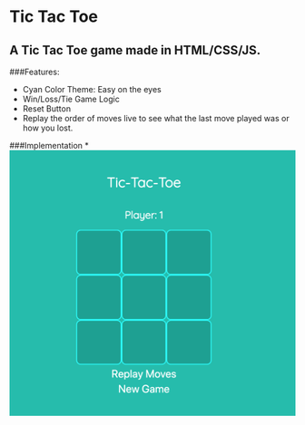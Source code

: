 # Tic Tac Toe
## A Tic Tac Toe game made in HTML/CSS/JS.

###Features:
* Cyan Color Theme: Easy on the eyes
* Win/Loss/Tie Game Logic
* Reset Button
* Replay the order of moves live to see what the last move played was or how you lost.

###Implementation 
*![alt text](images/Tic-Tac-Toe.png)